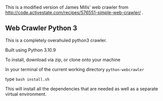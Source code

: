 This is a modified version of James Mills' web crawler from
http://code.activestate.com/recipes/576551-simple-web-crawler/ .

## Web Crawler Python 3

This is a completely overahuled python3 crawler.

Built using Python 3.10.9

To install, download via zip, or clone onto your machine

In your terminal of the current working directory `python-webcrawler`

type `bash install.sh`

This will install all the dependencies that are needed as well as a separate virtual environment.